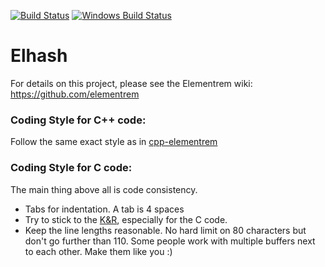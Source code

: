 [![Build Status](https://travis-ci.org/elementrem/elhash.svg?branch=master)](https://travis-ci.org/elementrem/elhash)
[![Windows Build Status](https://ci.appveyor.com/api/projects/status/github/debris/elhash?branch=master&svg=true)](https://ci.appveyor.com/project/debris/elhash-nr37r/branch/master)

# Elhash

For details on this project, please see the Elementrem wiki:
https://github.com/elementrem

### Coding Style for C++ code:

Follow the same exact style as in [cpp-elementrem](https://github.com/elementrem)

### Coding Style for C code:

The main thing above all is code consistency.

- Tabs for indentation. A tab is 4 spaces
- Try to stick to the [K&R](http://en.wikipedia.org/wiki/Indent_style#K.26R_style),
  especially for the C code.
- Keep the line lengths reasonable. No hard limit on 80 characters but don't go further
  than 110. Some people work with multiple buffers next to each other.
  Make them like you :)
